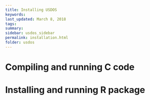```yaml
---
title: Installing USDOS
keywords:
last_updated: March 8, 2018
tags:
summary:
sidebar: usdos_sidebar
permalink: installation.html
folder: usdos
---
```


# Compiling and running C code

# Installing and running R package
